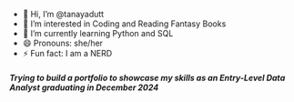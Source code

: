 - 👋 Hi, I’m @tanayadutt
- 👀 I’m interested in Coding and Reading Fantasy Books
- 🌱 I’m currently learning Python and SQL
- 😄 Pronouns: she/her
- ⚡ Fun fact: I am a NERD

##### Trying to build a portfolio to showcase my skills as an Entry-Level Data Analyst graduating in December 2024
